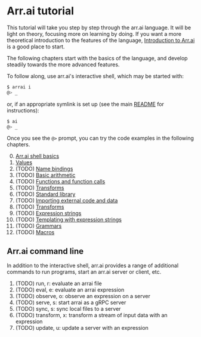 # Arr.ai tutorial

This tutorial will take you step by step through the arr.ai language. It will be
light on theory, focusing more on learning by doing. If you want a more
theoretical introduction to the features of the language, [Introduction to
Arr.ai](../intro.md) is a good place to start.

The following chapters start with the basics of the language, and develop
steadily towards the more advanced features.

To follow along, use arr.ai's interactive shell, which may be started with:

```bash
$ arrai i
@> _
```

or, if an appropriate symlink is set up (see the main [README](../../README.md)
for instructions):

```bash
$ ai
@> _
```

Once you see the `@>` prompt, you can try the code examples in the following
chapters.

0. [Arr.ai shell basics](shell.md)
1. [Values](values.md)
2. (TODO) [Name bindings](binding.md)
3. (TODO) [Basic arithmetic](arithmetic.md)
4. (TODO) [Functions and function calls](function.md)
5. (TODO) [Transforms](transforms.md)
6. (TODO) [Standard library](stdlib.md)
7. (TODO) [Importing external code and data](import.md)
8. (TODO) [Transforms](transforms.md)
9. (TODO) [Expression strings](exprstr.md)
10. (TODO) [Templating with expression strings](templating.md)
11. (TODO) [Grammars](grammars.md)
12. (TODO) [Macros](macros.md)

## Arr.ai command line

In addition to the interactive shell, arr.ai provides a range of additional
commands to run programs, start an arr.ai server or client, etc.

1. (TODO) run, r: evaluate an arrai file
2. (TODO) eval, e: evaluate an arrai expression
3. (TODO) observe, o: observe an expression on a server
4. (TODO) serve, s: start arrai as a gRPC server
5. (TODO) sync, s: sync local files to a server
6. (TODO) transform, x: transform a stream of input data with an expression
7. (TODO) update, u: update a server with an expression
